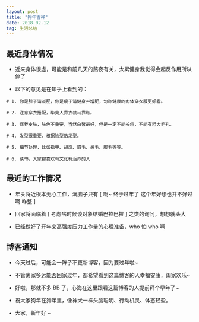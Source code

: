 ```yaml
---
layout: post
title: "狗年吉祥"
date: 2018.02.12
tag: 生活总结
---
```


## 最近身体情况
- 近来身体很虚，可能是和前几天的熬夜有关，太累健身我觉得会起反作用所以停了

- 以下的意见是在知乎上看到的：

```
# 1. 你是胖子请减肥，你是瘦子请健身并增肥，匀称健康的肉体穿衣服更好看。

# 2. 注意穿衣搭配，毕竟人靠衣装马靠鞍。

# 3. 保养皮肤，肤色不重要，当然白皙最好，但是一定不能长痘，不能有粗大毛孔。

# 4. 发型很重要，根据脸型选发型。

# 5. 细节处理，比如指甲、胡须、眉毛、鼻毛、脚毛等等。

# 6. 读书，大家都喜欢有文化有涵养的人
```

## 最近的工作情况
- 年关将近根本无心工作，满脑子只有 [ 啊~ 终于过年了 这个年好想也并不好过啊 咋整 ]

- 回家将面临着 [ 考虑啥时候谈对象结婚巴拉巴拉 ] 之类的询问，想想就头大

- 已经做好了开年来高强度压力工作量的心理准备，who 怕 who 啊

## 博客通知
- 今天过后，可能会一阵子不更新博客，因为要过年啦~

- 不管离家多远能否回家过年，都希望看到这篇博客的人幸福安康，阖家欢乐~

- 好啦，那就不多 BB 了，心海在这里跟看这篇博客的人提前拜个早年了~

- 祝大家狗年在狗年里，像神犬一样头脑聪明、行动机灵、体态轻盈。

- 大家，新年好 ~



